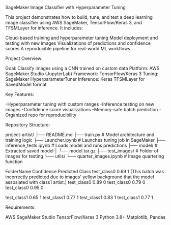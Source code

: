 SageMaker Image Classifier with Hyperparameter Tuning

This project demonstrates how to build, tune, and test a deep learning image classifier using AWS SageMaker, TensorFlow/Keras 3, and TFSMLayer for inference. It includes:

Cloud-based training and hyperparameter tuning
Model deployment and testing with new images
Visualizations of predictions and confidence scores
A reproducible pipeline for real-world ML workflows

Project Overview:

Goal: Classify images using a CNN trained on custom data
Platform: AWS SageMaker Studio (JupyterLab)
Framework: TensorFlow/Keras 3
Tuning: SageMaker HyperparameterTuner
Inference: Keras TFSMLayer for SavedModel format

Key Features:

-Hyperparameter tuning with custom ranges
-Inference testing on new images
-Confidence score visualizations
-Memory-safe batch prediction
-Organized repo for reproducibility

Repository Structure:

project-artist/
├── README.md
├── train.py                  # Model architecture and training logic
├── Launcher.ipynb               # Launches tuning job in SageMaker
├── inference_tests.ipynb        # Loads model and runs predictions
├── model/                       # Extracted saved model
│   └── model.tar.gz
├── test_images/                 # Folder of images for testing
└── utils/
    └── quarter_images.ipynb         # Image quartering function

FolderName 	 Confidence	Predicted Class
test_class0	 0.69	    1 (This batch was incorrectly predicted due to images' yellow background that the model assosiated with class1 artist.)
test_class0	 0.89	    0
test_class0	 0.79	    0
test_class0	 0.95	    0

test_class1	 0.65	    1
test_class1	 0.77	    1
test_class1	 0.83	    1
test_class1	 0.77	    1

Requirements:

AWS SageMaker Studio
TensorFlow/Keras 3
Python 3.8+
Matplotlib, Pandas

